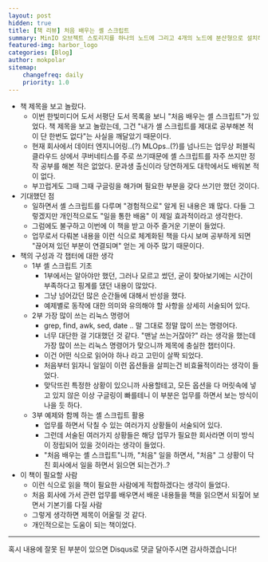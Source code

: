 ```yaml
---
layout: post
hidden: true
title: [책 리뷰] 처음 배우는 셸 스크립트
summary: MinIO 오브젝트 스토리지를 하나의 노드에 그리고 4개의 노드에 분산형으로 설치해보았다...
featured-img: harbor_logo
categories: [Blog]
author: mokpolar
sitemap:
    changefreq: daily
    priority: 1.0
---
```


- 책 제목을 보고 놀랐다.
    - 이번 한빛미디어 도서 서평단 도서 목록을 보니 "처음 배우는 셸 스크립트"가 있었다. 
    책 제목을 보고 놀랐는데, 그건 "내가 셸 스크립트를 제대로 공부해본 적이 단 한번도 없다"는 사실을 깨달았기 때문이다.
    - 현재 회사에서 데이터 엔지니어링..(?) MLOps..(?)를 넘나드는 업무상 퍼블릭 클라우드 상에서 쿠버네티스를 주로 쓰기때문에 셸 스크립트를 자주 쓰지만 정작 공부를 해본 적은 없었다. 문과생 출신이라 당연하게도 대학에서도 배워본 적이 없다.
    - 부끄럽게도 그때 그때 구글링을 해가며 필요한 부분을 갖다 쓰기만 했던 것이다.
- 기대했던 점
    - 일하면서 셸 스크립트를 다루며 "경험적으로" 알게 된 내용은 꽤 많다. 다들 그렇겠지만 개인적으로도 "일을 통한 배움" 이 제일 효과적이라고 생각한다.
    - 그럼에도 불구하고 이번에 이 책을 받고 아주 즐거운 기분이 들었다.
    - 업무로서 다뤄본 내용을 이런 식으로 체계화된 책을 다시 보며 공부하게 되면 "끊어져 있던 부분이 연결되며" 얻는 게 아주 많기 때문이다.
- 책의 구성과 각 챕터에 대한 생각
    - 1부 셸 스크립트 기초
        - 1부에서는 알아야만 했던, 그러나 모르고 썼던, 굳이 찾아보기에는 시간이 부족하다고 핑계를 댔던 내용이 많았다.
        - 그냥 넘어갔던 많은 순간들에 대해서 반성을 했다.
        - 예제별로 동작에 대한 의미와 유의해야 할 사항을 상세히 서술되어 있다.
    - 2부 가장 많이 쓰는 리눅스 명령어
        - grep, find, awk, sed, date .. 말 그대로 정말 많이 쓰는 명령어다.
        - 너무 대단한 걸 기대했던 것 같다. "맨날 쓰는거잖아?" 라는 생각을 했는데 가장 많이 쓰는 리눅스 명령어가 맞으니까 제목에 충실한 챕터이다.
        - 이건 어떤 식으로 읽어야 하나 라고 고민이 살짝 되었다.
        - 처음부터 읽자니 일일이 이런 옵션들을 살피는건 비효율적이라는 생각이 들었다.
        - 맞닥뜨린 특정한 상황이 있으니까 사용할테고, 모든 옵션을 다 머릿속에 넣고 있지 않은 이상 구글링이 빠를테니 이 부분은 업무를 하면서 보는 방식이 나을 듯 하다.
    - 3부 예제와 함께 하는 셸 스크립트 활용
        - 업무를 하면서 닥칠 수 있는 여러가지 상황들이 서술되어 있다.
        - 그런데 서술된 여러가지 상황들은 해당 업무가 필요한 회사라면 이미 방식이 정립되어 있을 것이라는 생각이 들었다.
        - "처음 배우는 셸 스크립트"니까, "처음" 일을 하면서, "처음" 그 상황이 닥친 회사에서 일을 하면서 읽으면 되는건가..?
- 이 책이 필요할 사람
    - 이런 식으로 읽을 책이 필요한 사람에게 적합하겠다는 생각이 들었다.
    - 처음 회사에 가서 관련 업무를 배우면서 배운 내용들을 책을 읽으면서 되짚어 보면서 기본기를 다질 사람
    - 그렇게 생각하면 제목이 어울릴 것 같다.
    - 개인적으로는 도움이 되는 책이었다.

---
혹시 내용에 잘못 된 부분이 있으면 Disqus로 댓글 달아주시면 감사하겠습니다!

